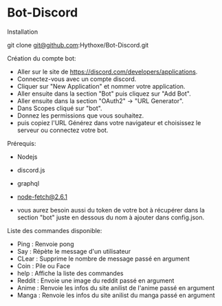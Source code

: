 # Bot-Discord

Installation

git clone git@github.com:Hythoxe/Bot-Discord.git

Création du compte bot:

- Aller sur le site de https://discord.com/developers/applications.
- Connectez-vous avec un compte discord.
- Cliquer sur "New Application" et nommer votre application.
- Aller ensuite dans la section "Bot" puis cliquez sur "Add Bot".
- Aller ensuite dans la section "OAuth2" -> "URL Generator".
- Dans Scopes cliqué sur "bot".
- Donnez les permissions que vous souhaitez.
- puis copiez l'URL Générez dans votre navigateur et choisissez le serveur ou connectez votre bot.

Prérequis:

- Nodejs
- discord.js
- graphql
- node-fetch@2.6.1

- vous aurez besoin aussi du token de votre bot à récupérer dans la section "bot" juste en dessous du nom à ajouter dans config.json.

Liste des commandes disponible:

- Ping : Renvoie pong
- Say : Répète le message d'un utilisateur
- CLear : Supprime le nombre de message passé en argument
- Coin : Pile ou Face
- help : Affiche la liste des commandes
- Reddit : Envoie une image du reddit passé en argument
- Anime : Renvoie les infos du site anilist de l'anime passé en argument
- Manga : Renvoie les infos du site anilist du manga passé en argument